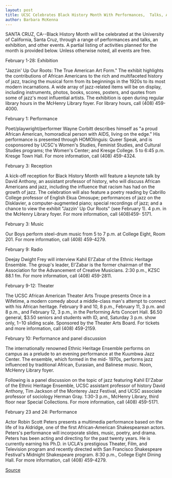 ```yaml
---
layout: post
title: UCSC Celebrates Black History Month With Performances,  Talks, And An Exhibition On Jazz 
author: Barbara McKenna
---
```


SANTA CRUZ, CA--Black History Month will be celebrated at the  University of California, Santa Cruz, through a range of  performances and talks, an exhibition, and other events. A partial  listing of activities planned for the month is provided below. Unless  otherwise noted, all events are free.

February 1-28: Exhibition

"Jazzin' Up Our Roots: The True American Art Form." The  exhibit highlights the contributions of African Americans to the rich  and multifaceted history of jazz, tracing the musical form from its  beginnings in the 1920s to its most modern incarnations. A wide  array of jazz-related items will be on display, including  instruments, photos, books, scores, posters, and quotes from some  of jazz's most influential artists. The exhibition is open during  regular library hours in the McHenry Library foyer. For library hours,  call (408) 459-4000.

February 1: Performance

Poet/playwright/performer Wayne Corbitt describes himself  as "a proud African American, homoradical person with AIDS, living  on the edge." His performance is presented through HOMOlinguis:  Queer Speak, and is cosponsored by UCSC's Women's Studies,  Feminist Studies, and Cultural Studies programs; the Women's  Center; and Kresge College. 5 to 6:45 p.m. Kresge Town Hall. For more  information, call (408) 459-4324.

February 3: Reception

A kick-off reception for Black History Month will feature a  keynote talk by David Anthony, an assistant professor of history,  who will discuss African Americans and jazz, including the  influence that racism has had on the growth of jazz. The celebration  will also feature a poetry reading by Cabrillo College professor of  English Ekua Omosupe; performances of jazz on the Disklavier, a  computer-augmented piano; special recordings of jazz; and a chance  to view the exhibit "Jazzin' Up Our Roots" (see February 1). 4 p.m. in  the McHenry Library foyer. For more information, call (408)459- 5171\.

February 3: Music

Our Boys perform steel-drum music from 5 to 7 p.m. at College  Eight, Room 201. For more information, call (408) 459-4279.

February 9: Radio

Deejay Dwight Frey will interview Kahil El'Zabar of the Ethnic  Heritage Ensemble. The group's leader, El'Zabar is the former  chairman of the Association for the Advancement of Creative  Musicians. 2:30 p.m., KZSC 88.1 fm. For more information, call (408)  459-2811.

February 9-12: Theater

The UCSC African American Theater Arts Troupe presents Once  in a Wifetime, a modern comedy about a middle-class man's attempt  to connect with his African heritage. February 9 and 10, 8 p.m.,  February 11, 3 p.m. and 8 p.m., and February 12, 3 p.m., in the  Performing Arts Concert Hall. $6.50 general, $3.50 seniors and  students with ID, and, Saturday 3 p.m. show only, $1-$10 sliding  scale. Sponsored by the Theater Arts Board. For tickets and more  information, call (408) 459-2159.

February 10: Performance and panel discussion

The internationally renowned Ethnic Heritage Ensemble  performs on campus as a prelude to an evening performance at the  Kuumbwa Jazz Center. The ensemble, which formed in the mid- 1970s, performs jazz influenced by traditional African, Eurasian,  and Balinese music. Noon, McHenry Library foyer.

Following is a panel discussion on the topic of jazz featuring  Kahil El'Zabar of the Ethnic Heritage Ensemble, UCSC assistant  professor of history David Anthony, Tim Jackson of the Monterey  Jazz Festival, and UCSC associate professor of sociology Herman  Gray. 1:30-3 p.m., McHenry Library, third floor near Special  Collections. For more information, call (408) 459-5171.

February 23 and 24: Performance

Actor Robin Scott Peters presents a multimedia performance  based on the life of Ira Aldridge, one of the first African-American  Shakespearean actors. Peters's performance will incorporate slides,  music, poetry, and drama. Peters has been acting and directing for  the past twenty years. He is currently earning his Ph.D. in UCLA's  prestigious Theater, Film, and Television program and recently  directed with San Francisco Shakespeare Festival's Midnight  Shakespeare program. 8:30 p.m., College Eight Dining Hall. For more  information, call (408) 459-4279.

[Source](http://www1.ucsc.edu/news_events/press_releases/archive/94-95/01-95/011995-UCSC_celebrates_Bla.html "Permalink to 011995-UCSC_celebrates_Bla")
